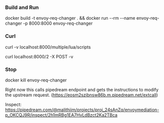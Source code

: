 ### Build and Run

docker build -t envoy-req-changer . && docker run --rm --name envoy-req-changer -p 8000:8000 envoy-req-changer

### Curl

curl -v localhost:8000/multiple/lua/scripts

curl localhost:8000/2 -X POST -v

### Stop

docker kill envoy-req-changer


Right now this calls pipedream endpoint and gets the instructions to modify the upstream request.
(https://eosm2szibnsw86b.m.pipedream.net/extcall)

Inspect:
https://pipedream.com/@malithiim/projects/proj_24sAnZq/envoymediation-p_OKCQJ9R/inspect/2h1mRBg1EA7HvLdBzct2Ka2TBca